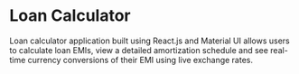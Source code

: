 # Loan Calculator

Loan calculator application built using React.js and Material UI allows users to calculate loan EMIs, view a detailed amortization schedule and see real-time currency conversions of their EMI using live exchange rates.

